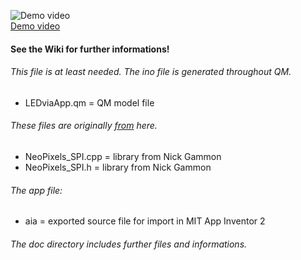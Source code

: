 ![Demo video](https://github.com/orje/LEDviaApp_UNO/blob/master/doc/stuff/LEDviaApp.jpg)  
[Demo video](https://www.youtube.com/watch?v=NQhEtg-nRmY)

#### See the Wiki for further informations!
###### This file is at least needed. The ino file is generated throughout QM.
* LEDviaApp.qm = QM model file  
###### These files are originally [from](https://github.com/nickgammon/NeoPixels_SPI) here.
* NeoPixels_SPI.cpp = library from Nick Gammon  
* NeoPixels_SPI.h = library from Nick Gammon  
###### The app file:
* aia = exported source file for import in MIT App Inventor 2

###### The doc directory includes further files and informations.
